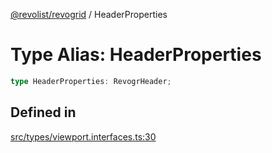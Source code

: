 [@revolist/revogrid](README.md) / HeaderProperties

# Type Alias: HeaderProperties

```ts
type HeaderProperties: RevogrHeader;
```

## Defined in

[src/types/viewport.interfaces.ts:30](https://github.com/revolist/revogrid/blob/93978cbf92b3c4002586c5528517b1ce86d856d9/src/types/viewport.interfaces.ts#L30)
